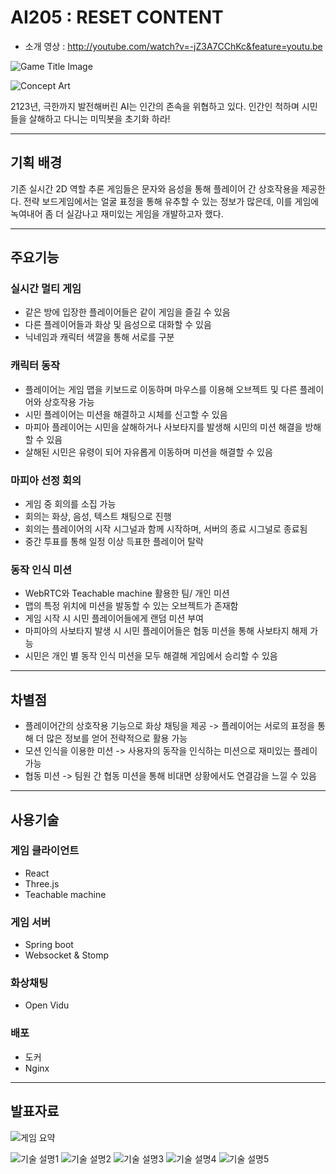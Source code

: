 # AI205 : RESET CONTENT
- 소개 영상 : http://youtube.com/watch?v=-jZ3A7CChKc&feature=youtu.be

![Game Title Image](https://github.com/moqoru/AI205_RESET_CONTENT/assets/41889197/98a5b423-5438-420b-bb72-087d7b41d035)

![Concept Art](https://github.com/moqoru/AI205_RESET_CONTENT/assets/41889197/dc1573e3-80ca-43f2-813d-76d1c27269a1)

2123년, 극한까지 발전해버린 AI는 인간의 존속을 위협하고 있다. 
인간인 척하며 시민들을 살해하고 다니는 미믹봇을 초기화 하라!

---
## 기획 배경
기존 실시간 2D 역할 추론 게임들은 문자와 음성을 통해 플레이어 간 상호작용을 제공한다. 전략 보드게임에서는 얼굴 표정을 통해 유추할 수 있는 정보가 많은데, 이를 게임에 녹여내어 좀 더 실감나고 재미있는 게임을 개발하고자 했다.

---
## 주요기능

### 실시간 멀티 게임
- 같은 방에 입장한 플레이어들은 같이 게임을 즐길 수 있음
- 다른 플레이어들과 화상 및 음성으로 대화할 수 있음
- 닉네임과 캐릭터 색깔을 통해 서로를 구분

### 캐릭터 동작
- 플레이어는 게임 맵을 키보드로 이동하며 마우스를 이용해 오브젝트 및 다른 플레이어와 상호작용 가능
- 시민 플레이어는 미션을 해결하고 시체를 신고할 수 있음
- 마피아 플레이어는 시민을 살해하거나 사보타지를 발생해 시민의 미션 해결을 방해할 수 있음
- 살해된 시민은 유령이 되어 자유롭게 이동하며 미션을 해결할 수 있음

### 마피아 선정 회의
- 게임 중 회의를 소집 가능
- 회의는 화상, 음성, 텍스트 채팅으로 진행
- 회의는 플레이어의 시작 시그널과 함께 시작하며, 서버의 종료 시그널로 종료됨
- 중간 투표를 통해 일정 이상 득표한 플레이어 탈락

### 동작 인식 미션
- WebRTC와 Teachable machine 활용한 팀/ 개인 미션
- 맵의 특정 위치에 미션을 발동할 수 있는 오브젝트가 존재함
- 게임 시작 시 시민 플레이어들에게 랜덤 미션 부여
- 마피아의 사보타지 발생 시 시민 플레이어들은 협동 미션을 통해 사보타지 해제 가능
- 시민은 개인 별 동작 인식 미션을 모두 해결해 게임에서 승리할 수 있음 

---
## 차별점
- 플레이어간의 상호작용 기능으로 화상 채팅을 제공 -> 플레이어는 서로의 표정을 통해 더 많은 정보를 얻어 전략적으로 활용 가능
- 모션 인식을 이용한 미션 -> 사용자의 동작을 인식하는 미션으로 재미있는 플레이 가능
- 협동 미션 -> 팀원 간 협동 미션을 통해 비대면 상황에서도 연결감을 느낄 수 있음

---
## 사용기술

### 게임 클라이언트
- React
- Three.js
- Teachable machine

### 게임 서버
- Spring boot
- Websocket & Stomp

### 화상채팅
- Open Vidu

### 배포
- 도커
- Nginx

---
## 발표자료

![게임 요약](https://user-images.githubusercontent.com/62738554/219538167-afd84919-0f69-4e9a-890a-44cdf6a0e48d.png)

![기술 설명1](https://user-images.githubusercontent.com/62738554/219538147-bd680ee7-fc8a-47a2-bd7e-fa7273ae0473.png)
![기술 설명2](https://user-images.githubusercontent.com/62738554/219538156-8e0c548d-f836-4346-aa7d-c497aad2f9ea.png)
![기술 설명3](https://user-images.githubusercontent.com/62738554/219538158-5137206c-9aaf-4e17-b47d-979af8eb101e.png)
![기술 설명4](https://user-images.githubusercontent.com/62738554/219538163-4190dcee-5773-4428-a8d6-477460430af7.png)
![기술 설명5](https://user-images.githubusercontent.com/62738554/219538164-9921d03d-741f-4d3c-a360-c6ed9973fd92.png)
